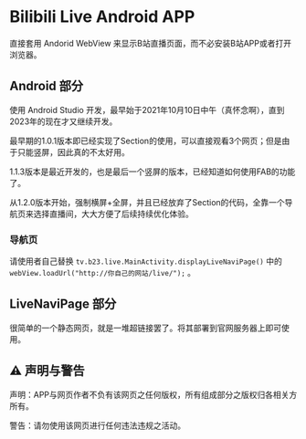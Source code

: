 # Bilibili Live Android APP

直接套用 Andorid WebView 来显示B站直播页面，而不必安装B站APP或者打开浏览器。

## Android 部分

使用 Android Studio 开发，最早始于2021年10月10日中午（真怀念啊），直到2023年的现在才又继续开发。

最早期的1.0.1版本即已经实现了Section的使用，可以直接观看3个网页；但是由于只能竖屏，因此真的不太好用。

1.1.3版本是最近开发的，也是最后一个竖屏的版本，已经知道如何使用FAB的功能了。

从1.2.0版本开始，强制横屏+全屏，并且已经放弃了Section的代码，全靠一个导航页来选择直播间，大大方便了后续持续优化体验。

### 导航页

请使用者自己替换 `tv.b23.live.MainActivity.displayLiveNaviPage()` 中的 `webView.loadUrl("http://你自己的网站/live/");` 。

## LiveNaviPage 部分

很简单的一个静态网页，就是一堆超链接罢了。将其部署到官网服务器上即可使用。

## ⚠ 声明与警告

声明：APP与网页作者不负有该网页之任何版权，所有组成部分之版权归各相关方所有。

警告：请勿使用该网页进行任何违法违规之活动。


